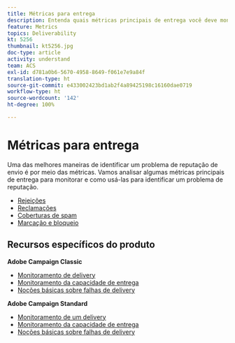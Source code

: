 ```yaml
---
title: Métricas para entrega
description: Entenda quais métricas principais de entrega você deve monitorar e como usá-las para identificar um problema de reputação.
feature: Metrics
topics: Deliverability
kt: 5256
thumbnail: kt5256.jpg
doc-type: article
activity: understand
team: ACS
exl-id: d781a0b6-5670-4958-8649-f061e7e9a84f
translation-type: ht
source-git-commit: e433002423bd1ab2f4a89425198c16160dae0719
workflow-type: ht
source-wordcount: '142'
ht-degree: 100%

---
```


# Métricas para entrega

Uma das melhores maneiras de identificar um problema de reputação de envio é por meio das métricas. Vamos analisar algumas métricas principais de entrega para monitorar e como usá-las para identificar um problema de reputação.

* [Rejeições](/help/metrics/bounces.md)
* [Reclamações](/help/metrics/complaints.md)
* [Coberturas de spam](/help/metrics/spam-traps.md)
* [Marcação e bloqueio](/help/metrics/bulking-and-blocking.md)

## Recursos específicos do produto

**Adobe Campaign Classic**

* [Monitoramento de delivery](https://experienceleague.adobe.com/docs/campaign-classic/using/sending-messages/monitoring-deliveries/about-delivery-monitoring.html?lang=pt-BR)
* [Monitoramento da capacidade de entrega](https://experienceleague.adobe.com/docs/campaign-classic/using/sending-messages/deliverability-management/monitoring-deliverability.html?lang=pt-BR)
* [Noções básicas sobre falhas de delivery](https://experienceleague.adobe.com/docs/campaign-classic/using/sending-messages/monitoring-deliveries/understanding-delivery-failures.html?lang=pt-BR)

**Adobe Campaign Standard**

* [Monitoramento de um delivery](https://experienceleague.adobe.com/docs/campaign-standard/using/testing-and-sending/monitoring-messages/monitoring-a-delivery.html?lang=pt-BR)
* [Monitoramento da capacidade de entrega](https://experienceleague.adobe.com/docs/campaign-standard/using/testing-and-sending/managing-deliverability/monitor-deliverability.html?lang=pt-BR#testing-and-sending)
* [Noções básicas sobre falhas de delivery](https://experienceleague.adobe.com/docs/campaign-standard/using/testing-and-sending/monitoring-messages/understanding-delivery-failures.html?lang=pt-BR)
